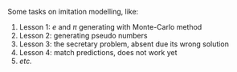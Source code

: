 Some tasks on imitation modelling, like:

1. Lesson 1: $e$ and $\pi$ generating with Monte-Carlo method
2. Lesson 2: generating pseudo numbers
3. Lesson 3: the secretary problem, absent due its wrong solution
4. Lesson 4: match predictions, does not work yet
5. _etc._

